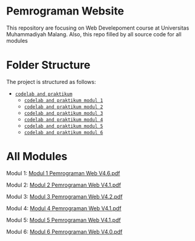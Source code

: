 # Pemrograman Website
This repository are focusing on Web Develepoment course at Universitas Muhammadiyah Malang. Also, this repo filled by all source code for all modules


# Folder Structure
The project is structured as follows:

- [`codelab and praktikum`](https://github.com/GeraldiNathan/pemrograman-website)
  - [`codelab and praktikum modul 1`](https://github.com/GeraldiNathan/pemrograman-website/tree/main/Modul1)
  - [`codelab and praktikum modul 2`](https://github.com/GeraldiNathan/pemrograman-website/tree/main/Modul2)
  - [`codelab and praktikum modul 3`](https://github.com/GeraldiNathan/pemrograman-website/tree/main/Modul3)
  - [`codelab and praktikum modul 4`](https://github.com/GeraldiNathan/pemrograman-website/tree/main/Modul4)
  - [`codelab and praktikum modul 5`](https://github.com/GeraldiNathan/pemrograman-website/tree/main/Modul5)
  - [`codelab and praktikum modul 6`](https://github.com/GeraldiNathan/pemrograman-website/tree/main/Modul6)
 

# All Modules

Modul 1: [Modul 1 Pemrograman Web V4.6.pdf](https://github.com/GeraldiNathan/pemrograman-website/files/13259565/Modul.1.Pemrograman.Web.V4.6.pdf)

Modul 2: [Modul 2 Pemrograman Web V4.1.pdf](https://github.com/GeraldiNathan/pemrograman-website/files/13259569/Modul.2.Pemrograman.Web.V4.1.pdf)

Modul 3: [Modul 3 Pemrograman Web V4.2.pdf](https://github.com/GeraldiNathan/pemrograman-website/files/13259570/Modul.3.Pemrograman.Web.V4.2.pdf)

Modul 4: [Modul 4 Pemrograman Web V4.1.pdf](https://github.com/GeraldiNathan/pemrograman-website/files/13259572/Modul.4.Pemrograman.Web.V4.1.pdf)

Modul 5: [Modul 5 Pemrograman Web V4.1.pdf](https://github.com/GeraldiNathan/pemrograman-website/files/13259574/Modul.5.Pemrograman.Web.V4.1.pdf)

Modul 6: [Modul 6 Pemrograman Web V4.0.pdf](https://github.com/GeraldiNathan/pemrograman-website/files/13259575/Modul.6.Pemrograman.Web.V4.0.pdf)
